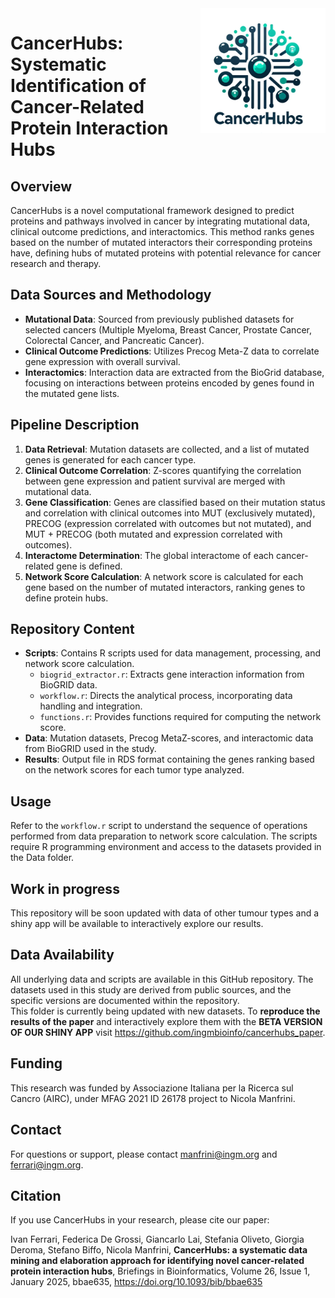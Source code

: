 <img src="cancerhubs_logo.png" align="right" alt="" width="200" />



# CancerHubs: Systematic Identification of Cancer-Related Protein Interaction Hubs

## Overview
CancerHubs is a novel computational framework designed to predict proteins and pathways involved in cancer by integrating mutational data, clinical outcome predictions, and interactomics. This method ranks genes based on the number of mutated interactors their corresponding proteins have, defining hubs of mutated proteins with potential relevance for cancer research and therapy.

## Data Sources and Methodology
- **Mutational Data**: Sourced from previously published datasets for selected cancers (Multiple Myeloma, Breast Cancer, Prostate Cancer, Colorectal Cancer, and Pancreatic Cancer).
- **Clinical Outcome Predictions**: Utilizes Precog Meta-Z data to correlate gene expression with overall survival.
- **Interactomics**: Interaction data are extracted from the BioGrid database, focusing on interactions between proteins encoded by genes found in the mutated gene lists.

## Pipeline Description
1. **Data Retrieval**: Mutation datasets are collected, and a list of mutated genes is generated for each cancer type.
2. **Clinical Outcome Correlation**: Z-scores quantifying the correlation between gene expression and patient survival are merged with mutational data.
3. **Gene Classification**: Genes are classified based on their mutation status and correlation with clinical outcomes into MUT (exclusively mutated), PRECOG (expression correlated with outcomes but not mutated), and MUT + PRECOG (both mutated and expression correlated with outcomes).
4. **Interactome Determination**: The global interactome of each cancer-related gene is defined.
5. **Network Score Calculation**: A network score is calculated for each gene based on the number of mutated interactors, ranking genes to define protein hubs.

## Repository Content
- **Scripts**: Contains R scripts used for data management, processing, and network score calculation.
  - `biogrid_extractor.r`: Extracts gene interaction information from BioGRID data.
  - `workflow.r`: Directs the analytical process, incorporating data handling and integration.
  - `functions.r`: Provides functions required for computing the network score.
- **Data**: Mutation datasets, Precog MetaZ-scores, and interactomic data from BioGRID used in the study.
- **Results**: Output file in RDS format containing the genes ranking based on the network scores for each tumor type analyzed.

## Usage
Refer to the `workflow.r` script to understand the sequence of operations performed from data preparation to network score calculation. The scripts require R programming environment and access to the datasets provided in the Data folder.

## Work in progress
This repository will be soon updated with data of other tumour types and a shiny app will be available to interactively explore our results.

## Data Availability
All underlying data and scripts are available in this GitHub repository. The datasets used in this study are derived from public sources, and the specific versions are documented within the repository.  
This folder is currently being updated with new datasets. To **reproduce the results of the paper** and interactively explore them with the **BETA VERSION OF OUR SHINY APP** visit https://github.com/ingmbioinfo/cancerhubs_paper.

## Funding
This research was funded by Associazione Italiana per la Ricerca sul Cancro (AIRC), under MFAG 2021 ID 26178 project to Nicola Manfrini.

## Contact
For questions or support, please contact manfrini@ingm.org and ferrari@ingm.org. 

## Citation
If you use CancerHubs in your research, please cite our paper:

Ivan Ferrari, Federica De Grossi, Giancarlo Lai, Stefania Oliveto, Giorgia Deroma, Stefano Biffo, Nicola Manfrini, **CancerHubs: a systematic data mining and elaboration approach for identifying novel cancer-related protein interaction hubs**, Briefings in Bioinformatics, Volume 26, Issue 1, January 2025, bbae635, https://doi.org/10.1093/bib/bbae635
